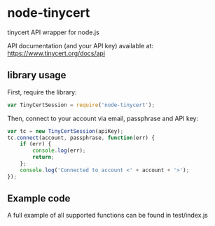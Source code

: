 node-tinycert
=============

tinycert API wrapper for node.js

API documentation (and your API key) available at: https://www.tinycert.org/docs/api

## library usage

First, require the library:
```javascript
var TinyCertSession = require('node-tinycert');
```
Then, connect to your account via email, passphrase and API key:
```javascript
var tc = new TinyCertSession(apiKey);
tc.connect(account, passphrase, function(err) {
    if (err) {
        console.log(err);
        return;
    };
    console.log('Connected to account <' + account + '>');
});
```
## Example code

A full example of all supported functions can be found in test/index.js 


